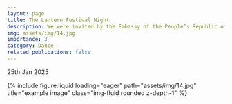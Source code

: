```yaml
---
layout: page
title: The Lantern Festival Night
description: We were invited by the Embassy of the People’s Republic of China in Singapore to perform.
img: assets/img/14.jpg
importance: 3
category: Dance
related_publications: false
---
```


25th Jan 2025

<div class="row">
    <div class="col-sm mt-3 mt-md-0">
        {% include figure.liquid loading="eager" path="assets/img/14.jpg" title="example image" class="img-fluid rounded z-depth-1" %}
    </div>
</div>
<div class="caption">
